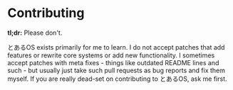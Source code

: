 # Contributing

**tl;dr:** Please don't.

とあるOS exists primarily for me to learn. I do not accept patches that add features or rewrite core systems or add new functionality. I sometimes accept patches with meta fixes - things like outdated README lines and such - but usually just take such pull requests as bug reports and fix them myself. If you are really dead-set on contributing to とあるOS, ask me first.

